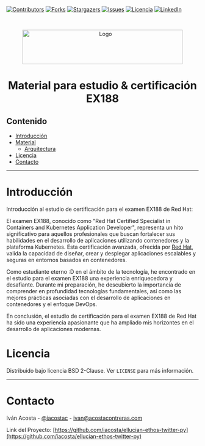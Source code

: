 [![Contributors][contributors-shield]][contributors-url]
[![Forks][forks-shield]][forks-url]
[![Stargazers][stars-shield]][stars-url]
[![Issues][issues-shield]][issues-url]
[![Licencia][license-shield]][license-url]
[![LinkedIn][linkedin-shield]][linkedin-url]


<!-- PROJECT LOGO -->
<br />
<p align="center">
  <a href="https://podman.io/">
    <img src="https://raw.githubusercontent.com/containers/podman/main/logo/podman-logo.png" alt="Logo" width="420" height="90">
  </a>
  <h1 align="center">Material para estudio & certificación EX188</h1>
</p>

## Contenido

* [Introducción](#Introducción)
* [Material](#Material)
    * [Arquitectura](#Arquitectura)
* [Licencia](#Licencia)
* [Contacto](#Contacto)
___
# Introducción
Introducción al estudio de certificación para el examen EX188 de Red Hat:

El examen EX188, conocido como "Red Hat Certified Specialist in Containers and Kubernetes Application Developer", representa un hito significativo para aquellos profesionales que buscan fortalecer sus habilidades en el desarrollo de aplicaciones utilizando contenedores y la plataforma Kubernetes. Esta certificación avanzada, ofrecida por [Red Hat](https://redhat.com), valida la capacidad de diseñar, crear y desplegar aplicaciones escalables y seguras en entornos basados en contenedores.

Como estudiante eterno :D en el ámbito de la tecnología, he encontrado en el estudio para el examen EX188 una experiencia enriquecedora y desafiante. Durante mi preparación, he descubierto la importancia de comprender en profundidad tecnologías fundamentales, así como las mejores prácticas asociadas con el desarrollo de aplicaciones en contenedores y el enfoque DevOps.

En conclusión, el estudio de certificación para el examen EX188 de Red Hat ha sido una experiencia apasionante que ha ampliado mis horizontes en el desarrollo de aplicaciones modernas.
# Licencia
Distribuido bajo licencia BSD 2-Clause. Ver `LICENSE` para más información.
___
# Contacto
Iván Acosta - [@iacostac](https://twitter.com/iacostac) - ivan@acostacontreras.com

Link del Proyecto: [https://github.com/iacosta/ellucian-ethos-twitter-py](https://github.com/iacosta/ellucian-ethos-twitter-py)


<!-- MARKDOWN LINKS & IMAGES -->
<!-- https://www.markdownguide.org/basic-syntax/#reference-style-links -->
[contributors-shield]: https://img.shields.io/github/contributors/iacosta/ellucian-ethos-twitter-py.svg?style=flat-square
[contributors-url]: https://github.com/iacosta/ellucian-ethos-twitter-py/graphs/contributors
[forks-shield]: https://img.shields.io/github/forks/iacosta/ellucian-ethos-twitter-py.svg?style=flat-square
[forks-url]: https://github.com/iacosta/ellucian-ethos-twitter-py/network/members
[stars-shield]: https://img.shields.io/github/stars/iacosta/ellucian-ethos-twitter-py.svg?style=flat-square
[stars-url]: https://github.com/iacosta/ellucian-ethos-twitter-py/stargazers
[issues-shield]: https://img.shields.io/github/issues/iacosta/ellucian-ethos-twitter-py.svg?style=flat-square
[issues-url]: https://github.com/iacosta/ellucian-ethos-twitter-py/issues
[license-shield]: https://img.shields.io/github/license/iacosta/ellucian-ethos-twitter-py
[license-url]: https://github.com/iacosta/ellucian-ethos-twitter-py/blob/master/LICENSE.txt
[linkedin-shield]: https://img.shields.io/badge/-LinkedIn-black.svg?style=flat-square&logo=linkedin&colorB=555
[linkedin-url]: https://www.linkedin.com/in/iacostac/
